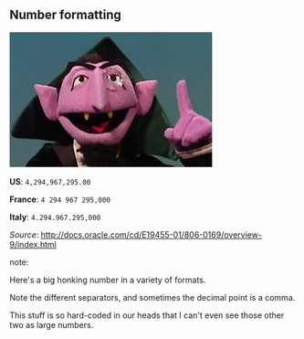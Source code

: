##  Number formatting

![The count](resources/count.jpg)

**US**: `4,294,967,295.00`

**France**: `4 294 967 295,000`

**Italy**: `4.294.967.295,000`

_Source_: <http://docs.oracle.com/cd/E19455-01/806-0169/overview-9/index.html>

note:

Here's a big honking number in a variety of formats.

Note the different separators, and sometimes the decimal point is a comma.

This stuff is so hard-coded in our heads that I can't even see those other two as large numbers.
